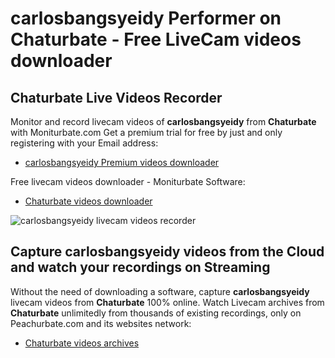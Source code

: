 # carlosbangsyeidy Performer on Chaturbate - Free LiveCam videos downloader

## Chaturbate Live Videos Recorder

Monitor and record livecam videos of **carlosbangsyeidy** from **Chaturbate** with Moniturbate.com
Get a premium trial for free by just and only registering with your Email address:
* [carlosbangsyeidy Premium videos downloader](https://moniturbate.com/request-demo-licence-key.html)

Free livecam videos downloader - Moniturbate Software:
* [Chaturbate videos downloader](https://moniturbate.com/moniturbate-download-software.html)

![carlosbangsyeidy livecam videos recorder](https://peachurnet.com/templates/moniturbate-software.png)


## Capture carlosbangsyeidy videos from the Cloud and watch your recordings on Streaming

Without the need of downloading a software, capture **carlosbangsyeidy** livecam videos from **Chaturbate** 100% online.
Watch Livecam archives from **Chaturbate** unlimitedly from thousands of existing recordings, only on Peachurbate.com and its websites network:
* [Chaturbate videos archives](https://peachurnet.com/)